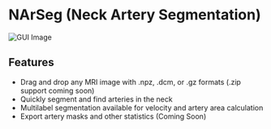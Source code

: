 # NArSeg (Neck Artery Segmentation)

<!-- ![GUI Image](https://i.postimg.cc/4xVNmdb5/image.png) -->
![GUI Image](https://i.ibb.co/MBPdzNw/ezgif-7-7ecac294b4df.gif)

## Features

- Drag and drop any MRI image with .npz, .dcm, or .gz formats (.zip support coming soon)
- Quickly segment and find arteries in the neck
- Multilabel segmentation available for velocity and artery area calculation
- Export artery masks and other statistics (Coming Soon)

